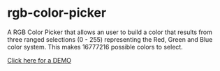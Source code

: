 # rgb-color-picker
A RGB Color Picker that allows an user to build a color that results from three ranged selections (0 - 255) representing the Red, Green and Blue color system. This makes 16777216 possible colors to select.

<a href="https://codepen.io/gabrielpulga/pen/dyGwOGe" target="_blank">Click here for a DEMO</a>
